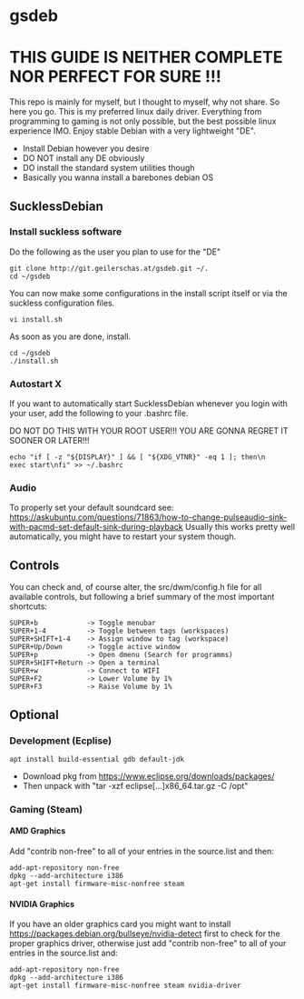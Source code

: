 # gsdeb

# THIS GUIDE IS NEITHER COMPLETE NOR PERFECT FOR SURE !!!

This repo is mainly for myself, but I thought to myself, why not share. So here you go.
This is my preferred linux daily driver. Everything from programming to gaming is not only possible,
but the best possible linux experience IMO. Enjoy stable Debian with a very lightweight "DE".

- Install Debian however you desire
- DO NOT install any DE obviously
- DO install the standard system utilities though
- Basically you wanna install a barebones debian OS

## SucklessDebian
### Install suckless software
Do the following as the user you plan to use for the "DE"
```
git clone http://git.geilerschas.at/gsdeb.git ~/.
cd ~/gsdeb
```
You can now make some configurations in the install script itself or via the suckless configuration files.
```
vi install.sh
```
As soon as you are done, install.
```
cd ~/gsdeb
./install.sh
```

### Autostart X
If you want to automatically start SucklessDebian whenever you login with your user,
add the following to your .bashrc file.

DO NOT DO THIS WITH YOUR ROOT USER!!! YOU ARE GONNA REGRET IT SOONER OR LATER!!!
```
echo "if [ -z "${DISPLAY}" ] && [ "${XDG_VTNR}" -eq 1 ]; then\n    exec start\nfi" >> ~/.bashrc
```

### Audio
To properly set your default soundcard see:
https://askubuntu.com/questions/71863/how-to-change-pulseaudio-sink-with-pacmd-set-default-sink-during-playback
Usually this works pretty well automatically, you might have to restart your system though.

## Controls
You can check and, of course alter, the src/dwm/config.h file for all available controls,
but following a brief summary of the most important shortcuts:
```
SUPER+b            -> Toggle menubar
SUPER+1-4          -> Toggle between tags (workspaces)
SUPER+SHIFT+1-4    -> Assign window to tag (workspace)
SUPER+Up/Down      -> Toggle active window
SUPER+p            -> Open dmenu (Search for programms)
SUPER+SHIFT+Return -> Open a terminal
SUPER+w            -> Connect to WIFI
SUPER+F2           -> Lower Volume by 1%
SUPER+F3           -> Raise Volume by 1%
```
## Optional
### Development (Ecplise)
```
apt install build-essential gdb default-jdk
```
- Download pkg from https://www.eclipse.org/downloads/packages/
- Then unpack with "tar -xzf eclipse[...]x86_64.tar.gz -C /opt"

### Gaming (Steam)
#### AMD Graphics
Add "contrib non-free" to all of your entries in the source.list and then:
```
add-apt-repository non-free
dpkg --add-architecture i386
apt-get install firmware-misc-nonfree steam
```

#### NVIDIA Graphics
If you have an older graphics card you might want to install
https://packages.debian.org/bullseye/nvidia-detect
first to check for the proper graphics driver, otherwise just add "contrib non-free"
to all of your entries in the source.list and:
```
add-apt-repository non-free
dpkg --add-architecture i386
apt-get install firmware-misc-nonfree steam nvidia-driver
```

